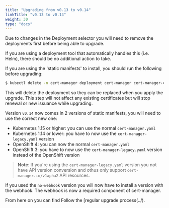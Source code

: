 ```yaml
---
title: "Upgrading from v0.13 to v0.14"
linkTitle: "v0.13 to v0.14"
weight: 30
type: "docs"
---
```


Due to changes in the Deployment selector you will need to remove the deployments first before being able to upgrade.

If you are using a deployment tool that automatically handles this (i.e. Helm),
there should be no additional action to take.

If you are using the 'static manifests' to install, you should run the following
before upgrading:

```bash
$ kubectl delete -n cert-manager deployment cert-manager cert-manager-cainjector cert-manager-webhook
```

This will delete the deployment so they can be replaced when you apply the upgrade.
This step will not affect any existing certificates but will stop renewal or new issuance while upgrading.


Version `v0.14` now comes in 2 versions of static manifests, you will need to use the correct new one:
* Kubernetes 1.15 or higher: you can use the normal `cert-manager.yaml`
* Kubernetes 1.14 or lower: you have to now use the `cert-manager-legacy.yaml` version
* OpenShift 4: you can now the normal `cert-manager.yaml`
* OpenShift 3: you have to now use the `cert-manager-legacy.yaml` version instead of the OpenShift version

> **Note**: If you're using the `cert-manager-legacy.yaml` version you not have API version conversion and othus only support `cert-manager.io/v1apha2` API resources.

If you used the `no-webhook` version you will now have to install a version with the webhook.
The webhook is now a required component of cert-manager.

From here on you can find Follow the [regular upgrade process(../).